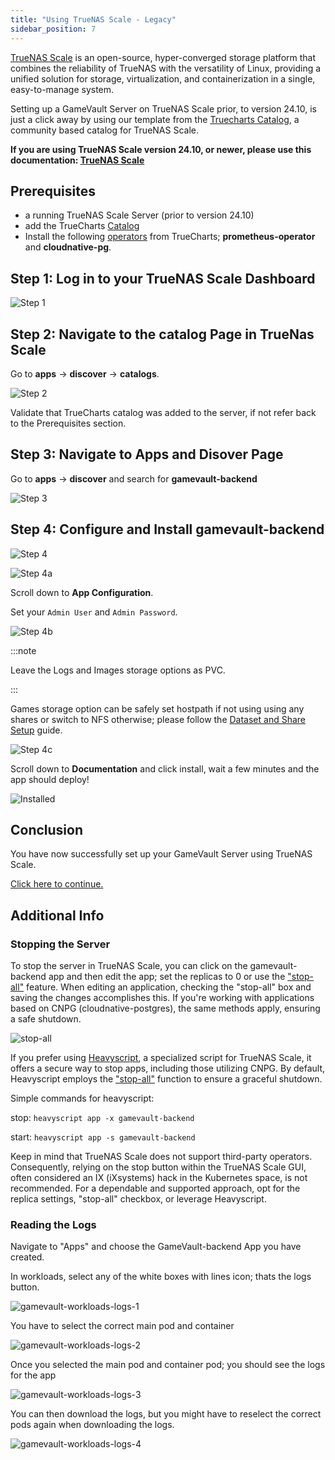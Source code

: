 ```yaml
---
title: "Using TrueNAS Scale - Legacy"
sidebar_position: 7
---
```


[TrueNAS Scale](https://www.truenas.com/truenas-scale/) is an open-source, hyper-converged storage platform that combines the reliability of TrueNAS with the versatility of Linux, providing a unified solution for storage, virtualization, and containerization in a single, easy-to-manage system.

Setting up a GameVault Server on TrueNAS Scale prior, to version 24.10, is just a click away by using our template from the [Truecharts Catalog](https://truecharts.org/manual/SCALE/guides/getting-started),
a community based catalog for TrueNAS Scale.

**If you are using TrueNAS Scale version 24.10, or newer, please use this documentation: [TrueNAS Scale](https://gamevau.lt/docs/server-docs/setup/truenas-scale/)**

## Prerequisites

- a running TrueNAS Scale Server (prior to version 24.10)
- add the TrueCharts [Catalog](https://truecharts.org/manual/SCALE/guides/getting-started)
- Install the following [operators](https://truecharts.org/manual/FAQ#operators) from TrueCharts; **prometheus-operator** and **cloudnative-pg**.

## Step 1: Log in to your TrueNAS Scale Dashboard

![Step 1](/img/docs/setup/scale/scale-login.png)

## Step 2: Navigate to the catalog Page in TrueNas Scale

Go to **apps** -> **discover** -> **catalogs**.

![Step 2](/img/docs/setup/scale/scale-add-truecharts-catalog.png)

Validate that TrueCharts catalog was added to the server, if not refer back to the Prerequisites section.

## Step 3: Navigate to Apps and Disover Page

Go to **apps** -> **discover** and search for **gamevault-backend**

![Step 3](/img/docs/setup/scale/scale-discover-gamevault-app-search.png)

## Step 4: Configure and Install gamevault-backend

![Step 4](/img/docs/setup/scale/scale-discover-gamevault-app-install.png)

![Step 4a](/img/docs/setup/scale/scale-configure-gamevault-app-install-1.png)

Scroll down to **App Configuration**.

Set your `Admin User` and `Admin Password`.

![Step 4b](/img/docs/setup/scale/scale-configure-gamevault-app-install-3.png)

:::note

Leave the Logs and Images storage options as PVC.

:::

Games storage option can be safely set hostpath if not using using any shares or switch to NFS otherwise; please follow the [Dataset and Share Setup](https://truecharts.org/manual/SCALE/guides/dataset) guide.

![Step 4c](/img/docs/setup/scale/scale-configure-gamevault-app-install-3.png)

Scroll down to **Documentation** and click install, wait a few minutes and the app should deploy!

![Installed](/img/docs/setup/scale/scale-configured-gamevault-app-installed.png)

## Conclusion

You have now successfully set up your GameVault Server using TrueNAS Scale.

[Click here to continue.](setup.md#what-next)

## Additional Info

### Stopping the Server

To stop the server in TrueNAS Scale, you can click on the gamevault-backend app and then edit the app; set the replicas to 0 or use the ["stop-all"](https://truecharts.org/news/stop-all/) feature. When editing an application, checking the "stop-all" box and saving the changes accomplishes this. If you're working with applications based on CNPG (cloudnative-postgres), the same methods apply, ensuring a safe shutdown.

![stop-all](/img/docs/setup/scale/gamevault-stop-all.png)

If you prefer using [Heavyscript](https://github.com/Heavybullets8/heavy_script), a specialized script for TrueNAS Scale, it offers a secure way to stop apps, including those utilizing CNPG. By default, Heavyscript employs the ["stop-all"](https://truecharts.org/news/stop-all/) function to ensure a graceful shutdown.

Simple commands for heavyscript:

stop: ```heavyscript app -x gamevault-backend```

start: ```heavyscript app -s gamevault-backend```

Keep in mind that TrueNAS Scale does not support third-party operators. Consequently, relying on the stop button within the TrueNAS Scale GUI, often considered an IX (iXsystems) hack in the Kubernetes space, is not recommended. For a dependable and supported approach, opt for the replica settings, "stop-all" checkbox, or leverage Heavyscript.

### Reading the Logs

Navigate to "Apps" and choose the GameVault-backend App you have created.

In workloads, select any of the white boxes with lines icon; thats the logs button.

![gamevault-workloads-logs-1](/img/docs/setup/scale/gamevault-workloads-logs-1.png)

You have to select the correct main pod and container

![gamevault-workloads-logs-2](/img/docs/setup/scale/gamevault-workloads-logs-2.png)

Once you selected the main pod and container pod; you should see the logs for the app

![gamevault-workloads-logs-3](/img/docs/setup/scale/gamevault-workloads-logs-3.png)

You can then download the logs, but you might have to reselect the correct pods again when downloading the logs.

![gamevault-workloads-logs-4](/img/docs/setup/scale/gamevault-workloads-logs-4.png)
